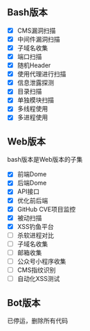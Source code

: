 ## Bash版本


- [x] CMS漏洞扫描
- [x] 中间件漏洞扫描
- [x] 子域名收集
- [x] 端口扫描
- [x] 随机Header
- [x] 使用代理进行扫描
- [x] 信息泄露探测
- [x] 目录扫描
- [x] 单独模块扫描
- [x] 多线程使用
- [x] 多进程使用

## Web版本

bash版本是Web版本的子集

- [x] 前端Dome
- [x] 后端Dome
- [x] API接口
- [x] 优化前后端
- [x] GitHub CVE项目监控
- [x] 被动扫描
- [x] XSS钓鱼平台
- [ ] 杀软进程对比
- [ ] 子域名收集
- [ ] 邮箱收集
- [ ] 公众号小程序收集
- [ ] CMS指纹识别
- [ ] 自动化XSS测试

## Bot版本

已停运，删除所有代码